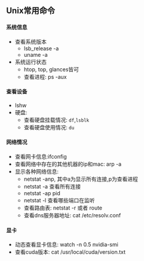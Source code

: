 ## Unix常用命令
#### 系统信息
* 查看系统版本
    - lsb_release -a
    - uname -a 
* 系统运行状态
    * htop, top, glances皆可
    * 查看进程: ps -aux

#### 查看设备
* lshw
* 硬盘:
    - 查看硬盘挂载情况: ``df``,``lsblk``
    - 查看硬盘使用情况: ``du``
#### 网络情况
* 查看网卡信息:ifconfig
* 查看网络中存在的其他机器的ip和mac: arp -a
* 显示各种网络信息:
    - netstat -anp, 其中a为显示所有连接,p为查看进程
    - netstat -a 查看所有连接
    - netstat -ap pid 
    - netstat -l 查看哪些端口在监听
    - 查看路由表: netstat -r 或者 route
    - 查看dns服务器地址: cat /etc/resolv.conf
#### 显卡
* 动态查看显卡信息: watch -n 0.5 nvidia-smi 
* 查看cuda版本: cat /usr/local/cuda/version.txt
